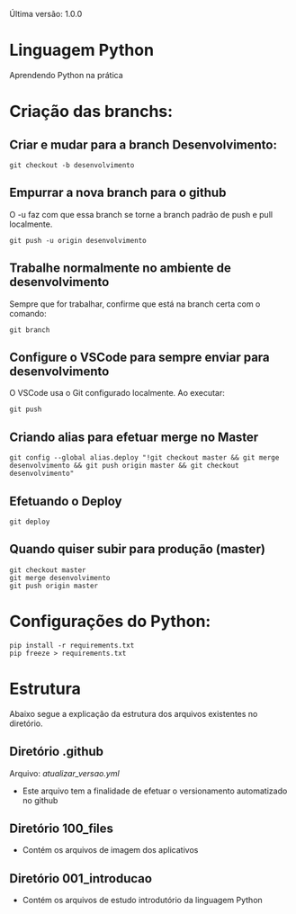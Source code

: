 Última versão: <!--version-start--> 1.0.0 <!--version-end-->

# Linguagem Python
Aprendendo Python na prática

# Criação das branchs:

## Criar e mudar para a branch Desenvolvimento:
```terminal
git checkout -b desenvolvimento
```

## Empurrar a nova branch para o github
O -u faz com que essa branch se torne a branch padrão de push e pull localmente.
```terminal
git push -u origin desenvolvimento
```

## Trabalhe normalmente no ambiente de desenvolvimento
Sempre que for trabalhar, confirme que está na branch certa com o comando:
```terminal
git branch
```

## Configure o VSCode para sempre enviar para desenvolvimento
O VSCode usa o Git configurado localmente. Ao executar:
```terminal
git push
```

## Criando alias para efetuar merge no Master
```terminal
git config --global alias.deploy "!git checkout master && git merge desenvolvimento && git push origin master && git checkout desenvolvimento"
```

## Efetuando o Deploy
```terminal
git deploy
```

## Quando quiser subir para produção (master)
```terminal
git checkout master
git merge desenvolvimento
git push origin master
```

# Configurações do Python:
```terminal
pip install -r requirements.txt
pip freeze > requirements.txt
```

# Estrutura
Abaixo segue a explicação da estrutura dos arquivos existentes no diretório.

## Diretório .github
 Arquivo: *atualizar_versao.yml*
- Este arquivo tem a finalidade de efetuar o versionamento automatizado no github

## Diretório 100_files
- Contém os arquivos de imagem dos aplicativos

## Diretório 001_introducao
- Contém os arquivos de estudo introdutório da linguagem Python
